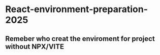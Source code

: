 # React-environment-preparation-2025

## Remeber who creat  the enviroment for project without NPX/VITE